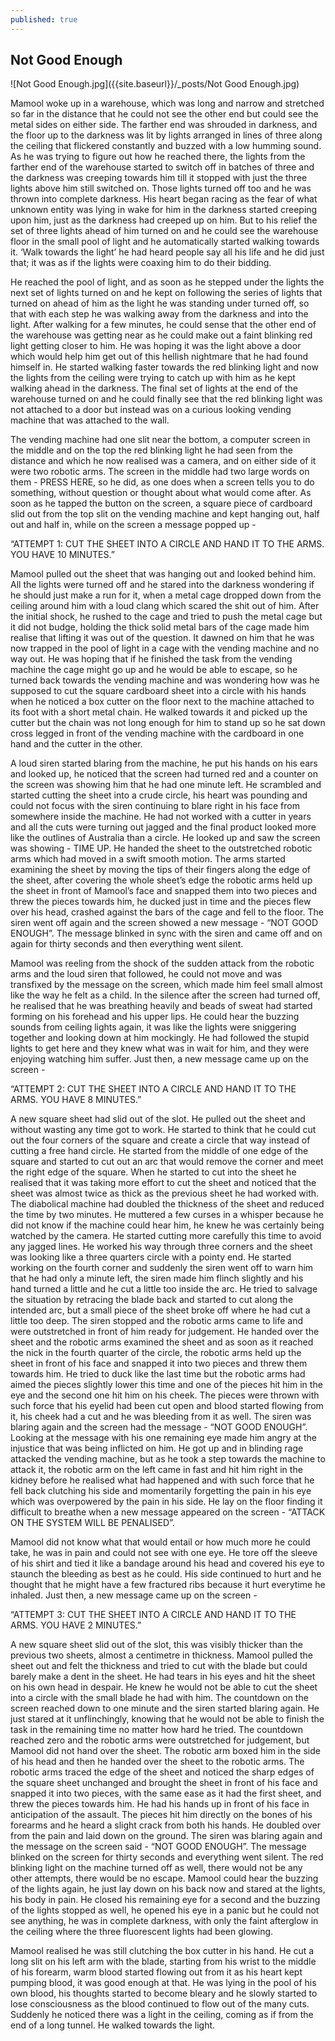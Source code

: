 ```yaml
---
published: true
---
```

## Not Good Enough
![Not Good Enough.jpg]({{site.baseurl}}/_posts/Not Good Enough.jpg)

Mamool woke up in a warehouse, which was long and narrow and stretched so far in the distance that he could not see the other end but could see the metal sides on either side. The farther end was shrouded in darkness, and the floor up to the darkness was lit by lights arranged in lines of three along the ceiling that flickered constantly and buzzed with a low humming sound. As he was trying to figure out how he reached there, the lights from the farther end of the warehouse started to switch off in batches of three and the darkness was creeping towards him till it stopped with just the three lights above him still switched on. Those lights turned off too and he was thrown into complete darkness. His heart began racing as the fear of what unknown entity was lying in wake for him in the darkness started creeping upon him, just as the darkness had creeped up on him. But to his relief the set of three lights ahead of him turned on and he could see the warehouse floor in the small pool of light and he automatically started walking towards it. ‘Walk towards the light’ he had heard people say all his life and he did just that; it was as if the lights were coaxing him to do their bidding. 

He reached the pool of light, and as soon as he stepped under the lights the next set of lights turned on and he kept on following the series of lights that turned on ahead of him as the light he was standing under turned off, so that with each step he was walking away from the darkness and into the light. After walking for a few minutes, he could sense that the other end of the warehouse was getting near as he could make out a faint blinking red light getting closer to him. He was hoping it was the light above a door which would help him get out of this hellish nightmare that he had found himself in. He started walking faster towards the red blinking light and now the lights from the ceiling were trying to catch up with him as he kept walking ahead in the darkness. The final set of lights at the end of the warehouse turned on and he could finally see that the red blinking light was not attached to a door but instead was on a curious looking vending machine that was attached to the wall. 

The vending machine had one slit near the bottom, a computer screen in the middle and on the top the red blinking light he had seen from the distance and which he now realised was a camera, and on either side of it were two robotic arms. The screen in the middle had two large words on them - PRESS HERE, so he did, as one does when a screen tells you to do something, without question or thought about what would come after. As soon as he tapped the button on the screen, a square piece of cardboard slid out from the top slit on the vending machine and kept hanging out, half out and half in, while on the screen a message popped up - 

“ATTEMPT 1: CUT THE SHEET INTO A CIRCLE AND HAND IT TO THE ARMS. 
YOU HAVE 10 MINUTES.” 

Mamool pulled out the sheet that was hanging out and looked behind him. All the lights were turned off and he stared into the darkness wondering if he should just make a run for it, when a metal cage dropped down from the ceiling around him with a loud clang which scared the shit out of him. After the initial shock, he rushed to the cage and tried to push the metal cage but it did not budge, holding the thick solid metal bars of the cage made him realise that lifting it was out of the question. It dawned on him that he was now trapped in the pool of light in a cage with the vending machine and no way out. He was hoping that if he finished the task from the vending machine the cage might go up and he would be able to escape, so he turned back towards the vending machine and was wondering how was he supposed to cut the square cardboard sheet into a circle with his hands when he noticed a box cutter on the floor next to the machine attached to its foot with a short metal chain. He walked towards it and picked up the cutter but the chain was not long enough for him to stand up so he sat down cross legged in front of the vending machine with the cardboard in one hand and the cutter in the other. 

A loud siren started blaring from the machine, he put his hands on his ears and looked up, he noticed that the screen had turned red and a counter on the screen was showing him that he had one minute left. He scrambled and started cutting the sheet into a crude circle, his heart was pounding and could not focus with the siren continuing to blare right in his face from somewhere inside the machine. He had not worked with a cutter in years and all the cuts were turning out jagged and the final product looked more like the outlines of Australia than a circle. He looked up and saw the screen was showing - TIME UP. He handed the sheet to the outstretched robotic arms which had moved in a swift smooth motion. The arms started examining the sheet by moving the tips of their fingers along the edge of the sheet, after covering the whole sheet’s edge the robotic arms held up the sheet in front of Mamool’s face and snapped them into two pieces and threw the pieces towards him, he ducked just in time and the pieces flew over his head, crashed against the bars of the cage and fell to the floor. The siren went off again and the screen showed a new message - “NOT GOOD ENOUGH”. The message blinked in sync with the siren and came off and on again for thirty seconds and then everything went silent. 

Mamool was reeling from the shock of the sudden attack from the robotic arms and the loud siren that followed, he could not move and was transfixed by the message on the screen, which made him feel small almost like the way he felt as a child. In the silence after the screen had turned off, he realised that he was breathing heavily and beads of sweat had started forming on his forehead and his upper lips. He could hear the buzzing sounds from ceiling lights again, it was like the lights were sniggering together and looking down at him mockingly. He had followed the stupid lights to get here and they knew what was in wait for him, and they were enjoying watching him suffer. Just then, a new message came up on the screen -

“ATTEMPT 2: CUT THE SHEET INTO A CIRCLE AND HAND IT TO THE ARMS. 
YOU HAVE 8 MINUTES.”

A new square sheet had slid out of the slot. He pulled out the sheet and without wasting any time got to work. He started to think that he could cut out the four corners of the square and create a circle that way instead of cutting a free hand circle. He started from the middle of one edge of the square and started to cut out an arc that would remove the corner and meet the right edge of the square. When he started to cut into the sheet he realised that it was taking more effort to cut the sheet and noticed that the sheet was almost twice as thick as the previous sheet he had worked with. The diabolical machine had doubled the thickness of the sheet and reduced the time by two minutes. He muttered a few curses in a whisper because he did not know if the machine could hear him, he knew he was certainly being watched by the camera. He started cutting more carefully this time to avoid any jagged lines. He worked his way through three corners and the sheet was looking like a three quarters circle with a pointy end. He started working on the fourth corner and suddenly the siren went off to warn him that he had only a minute left, the siren made him flinch slightly and his hand turned a little and he cut a little too inside the arc. He tried to salvage the situation by retracing the blade back and started to cut along the intended arc, but a small piece of the sheet broke off where he had cut a little too deep. The siren stopped and the robotic arms came to life and were outstretched in front of him ready for judgement. He handed over the sheet and the robotic arms examined the sheet and as soon as it reached the nick in the fourth quarter of the circle, the robotic arms held up the sheet in front of his face and snapped it into two pieces and threw them towards him. He tried to duck like the last time but the robotic arms had aimed the pieces slightly lower this time and one of the pieces hit him in the eye and the second one hit him on his cheek. The pieces were thrown with such force that his eyelid had been cut open and blood started flowing from it, his cheek had a cut and he was bleeding from it as well. The siren was blaring again and the screen had the message - “NOT GOOD ENOUGH”. Looking at the message with his one remaining eye made him angry at the injustice that was being inflicted on him. He got up and in blinding rage attacked the vending machine, but as he took a step towards the machine to attack it, the robotic arm on the left came in fast and hit him right in the kidney before he realised what had happened and with such force that he fell back clutching his side and momentarily forgetting the pain in his eye which was overpowered by the pain in his side. He lay on the floor finding it difficult to breathe when a new message appeared on the screen - “ATTACK ON THE SYSTEM WILL BE PENALISED”. 

Mamool did not know what that would entail or how much more he could take, he was in pain and could not see with one eye. He tore off the sleeve of his shirt and tied it like a bandage around his head and covered his eye to staunch the bleeding as best as he could. His side continued to hurt and he thought that he might have a few fractured ribs because it hurt everytime he inhaled. Just then, a new message came up on the screen -

“ATTEMPT 3: CUT THE SHEET INTO A CIRCLE AND HAND IT TO THE ARMS. 
YOU HAVE 2 MINUTES.”

A new square sheet slid out of the slot, this was visibly thicker than the previous two sheets, almost a centimetre in thickness. Mamool pulled the sheet out and felt the thickness and tried to cut with the blade but could barely make a dent in the sheet. He had tears in his eyes and hit the sheet on his own head in despair. He knew he would not be able to cut the sheet into a circle with the small blade he had with him. The countdown on the screen reached down to one minute and the siren started blaring again. He just stared at it unflinchingly, knowing that he would not be able to finish the task in the remaining time no matter how hard he tried. The countdown reached zero and the robotic arms were outstretched for judgement, but Mamool did not hand over the sheet. The robotic arm boxed him in the side of his head and then he handed over the sheet to the robotic arms. The robotic arms traced the edge of the sheet and noticed the sharp edges of the square sheet unchanged and brought the sheet in front of his face and snapped it into two pieces, with the same ease as it had the first sheet, and threw the pieces towards him. He had his hands up in front of his face in anticipation of the assault. The pieces hit him directly on the bones of his forearms and he heard a slight crack from both his hands. He doubled over from the pain and laid down on the ground. The siren was blaring again and the message on the screen said - “NOT GOOD ENOUGH”. The message blinked on the screen for thirty seconds and everything went silent. The red blinking light on the machine turned off as well, there would not be any other attempts, there would be no escape. Mamool could hear the buzzing of the lights again, he just lay down on his back now and stared at the lights, his body in pain. He closed his remaining eye for a second and the buzzing of the lights stopped as well, he opened his eye in a panic but he could not see anything, he was in complete darkness, with only the faint afterglow in the ceiling where the three fluorescent lights had been glowing. 

Mamool realised he was still clutching the box cutter in his hand. He cut a long slit on his left arm with the blade, starting from his wrist to the middle of his forearm, warm blood started flowing out from it as his heart kept pumping blood, it was good enough at that. He was lying in the pool of his own blood, his thoughts started to become bleary and he slowly started to lose consciousness as the blood continued to flow out of the many cuts. Suddenly he noticed there was a light in the ceiling, coming as if from the end of a long tunnel. He walked towards the light.
